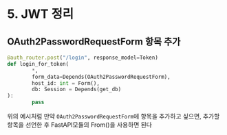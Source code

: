 # 5. JWT 정리



## OAuth2PasswordRequestForm 항목 추가

```python
@auth_router.post("/login", response_model=Token)
def login_for_token(
        *,
        form_data=Depends(OAuth2PasswordRequestForm),
        host_id: int = Form(),
        db: Session = Depends(get_db)
):
        pass
```

위의 예시처럼 만약 `OAuth2PasswordRequestForm`에 항목을 추가하고 싶으면, 추가할 항목을 선언한 후 FastAPI모듈의 From()을 사용하면 된다
